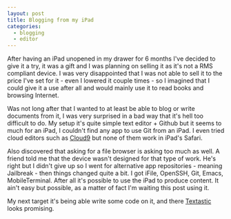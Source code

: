 ```yaml
---
layout: post
title: Blogging from my iPad
categories:
  - blogging
  - editor
---
```


After having an iPad unopened in my drawer for 6 months I've decided to give it a try, it was a gift and I was planning on selling it as it's not a RMS compliant device. I was very disappointed that I was not able to sell it to the price I've set for it - even I lowered it couple times - so I imagined that I could give it a use after all and would mainly use it to read books and browsing Internet.

Was not long after that I wanted to at least be able to blog or write documents from it, I was very surprised in a bad way that it's hell too difficult to do. My setup it's quite simple text editor + Github but it seems to much for an iPad, I couldn't find any app to use Git from an iPad. I even tried cloud editors such as [Cloud9][1] but none of them work in iPad's Safari.

Also discovered that asking for a file browser is asking too much as well. A friend told me that the device wasn't designed for that type of work. He's right but I didn't give up so I went for alternative app repositories - meaning Jailbreak - then things changed quite a bit. I got iFile, OpenSSH, Git, Emacs, MobileTerminal. After all it's possible to use the iPad to produce content. It ain't easy but possible, as a matter of fact I'm waiting this post using it.

My next target it's being able write some code on it, and there [Textastic][2] looks promising.

[1]: http://c9.io/ "Cloud9"
[2]: http://www.textasticapp.com/ "Textastic"